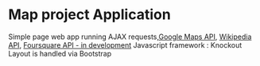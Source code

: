 # Map project Application
Simple page web app running AJAX requests,[Google Maps API](https://developers.google.com/maps/documentation/), [Wikipedia API](https://www.mediawiki.org/wiki/API:Main_page), [Foursquare API - in development](https://developer.foursquare.com)
Javascript framework : Knockout
Layout is handled via Bootstrap
